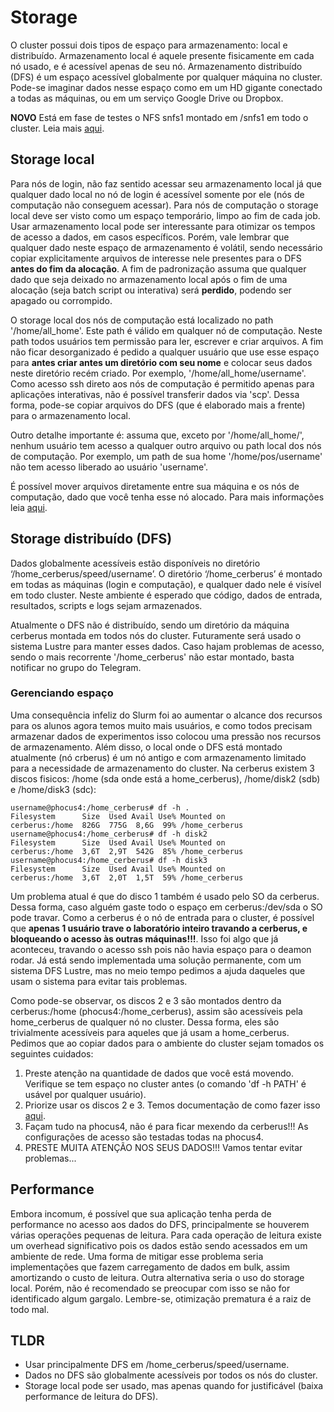 # Storage

O cluster possui dois tipos de espaço para armazenamento: local e distribuído. Armazenamento local é aquele presente fisicamente em cada nó usado, e é acessível apenas de seu nó. Armazenamento distribuído (DFS) é um espaço acessível globalmente por qualquer máquina no cluster. Pode-se imaginar dados nesse espaço como em um HD gigante conectado a todas as máquinas, ou em um serviço Google Drive ou Dropbox.

**NOVO** Está em fase de testes o NFS snfs1 montado em /snfs1 em todo o cluster. Leia mais [aqui](nfs.md).

## Storage local

Para nós de login, não faz sentido acessar seu armazenamento local já que qualquer dado local no nó de login é acessível somente por ele (nós de computação não conseguem acessar). Para nós de computação o storage local deve ser visto como um espaço temporário, limpo ao fim de cada job. Usar armazenamento local pode ser interessante para otimizar os tempos de acesso a dados, em casos específicos. Porém, vale lembrar que qualquer dado neste espaço de armazenamento é volátil, sendo necessário copiar explicitamente arquivos de interesse nele presentes para o DFS **antes do fim da alocação**. A fim de padronização assuma que qualquer dado que seja deixado no armazenamento local após o fim de uma alocação (seja batch script ou interativa) será **perdido**, podendo ser apagado ou corrompido.

O storage local dos nós de computação está localizado no path '/home/all_home'. Este path é válido em qualquer nó de computação. Neste path todos usuários tem permissão para ler, escrever e criar arquivos. A fim não ficar desorganizado é pedido a qualquer usuário que use esse espaço para **antes criar antes um diretório com seu nome** e colocar seus dados neste diretório recém criado. Por exemplo, '/home/all_home/username'. Como acesso ssh direto aos nós de computação é permitido apenas para aplicações interativas, não é possível transferir dados via 'scp'. Dessa forma, pode-se copiar arquivos do DFS (que é elaborado mais a frente) para o armazenamento local.

Outro detalhe importante é: assuma que, exceto por '/home/all_home/', nenhum usuário tem acesso a qualquer outro arquivo ou path local dos nós de computação. Por exemplo, um path de sua home '/home/pos/username' não tem acesso liberado ao usuário 'username'.

É possível mover arquivos diretamente entre sua máquina e os nós de computação, dado que você tenha esse nó alocado. Para mais informações leia [aqui](https://github.com/WillianJunior/SpeedUFMG/blob/main/user/gamba.md#4-copiando-diretamente-para-as-gorgonas).

## Storage distribuído (DFS)

Dados globalmente acessíveis estão disponíveis no diretório ‘/home_cerberus/speed/username’. O diretório ‘/home_cerberus’ é montado em todas as máquinas (login e computação), e qualquer dado nele é visível em todo cluster. Neste ambiente é esperado que código, dados de entrada, resultados, scripts e logs sejam armazenados.

Atualmente o DFS não é distribuído, sendo um diretório da máquina cerberus montada em todos nós do cluster. Futuramente será usado o sistema Lustre para manter esses dados. Caso hajam problemas de acesso, sendo o mais recorrente '/home_cerberus' não estar montado, basta notificar no grupo do Telegram.

### Gerenciando espaço

Uma consequência infeliz do Slurm foi ao aumentar o alcance dos recursos para os alunos agora temos muito mais usuários, e como todos precisam armazenar dados de experimentos isso colocou uma pressão nos recursos de armazenamento. Além disso, o local onde o DFS está montado atualmente (nó crberus) é um nó antigo e com armazenamento limitado para a necessidade de armazenamento do cluster. Na cerberus existem 3 discos fisicos: /home (sda onde está a home_cerberus), /home/disk2 (sdb) e /home/disk3 (sdc):

```console
username@phocus4:/home_cerberus# df -h .
Filesystem      Size  Used Avail Use% Mounted on
cerberus:/home  826G  775G  8,6G  99% /home_cerberus
username@phocus4:/home_cerberus# df -h disk2
Filesystem      Size  Used Avail Use% Mounted on
cerberus:/home  3,6T  2,9T  542G  85% /home_cerberus
username@phocus4:/home_cerberus# df -h disk3
Filesystem      Size  Used Avail Use% Mounted on
cerberus:/home  3,6T  2,0T  1,5T  59% /home_cerberus
```

Um problema atual é que do disco 1 também é usado pelo SO da cerberus. Dessa forma, caso alguém gaste todo o espaço em cerberus:/dev/sda o SO pode travar. Como a cerberus é o nó de entrada para o cluster, é possível que **apenas 1 usuário trave o laboratório inteiro travando a cerberus, e bloqueando o acesso às outras máquinas!!!**. Isso foi algo que já aconteceu, travando o acesso ssh pois não havia espaço para o deamon rodar. Já está sendo implementada uma solução permanente, com um sistema DFS Lustre, mas no meio tempo pedimos a ajuda daqueles que usam o sistema para evitar tais problemas.

Como pode-se observar, os discos 2 e 3 são montados dentro da cerberus:/home (phocus4:/home_cerberus), assim são acessíveis pela home_cerberus de qualquer nó no cluster. Dessa forma, eles são trivialmente acessíveis para aqueles que já usam a home_cerberus. Pedimos que ao copiar dados para o ambiente do cluster sejam tomados os seguintes cuidados:
 1. Preste atenção na quantidade de dados que você está movendo. Verifique se tem espaço no cluster antes (o comando 'df -h PATH' é usável por qualquer usuário).
 2. Priorize usar os discos 2 e 3. Temos documentação de como fazer isso [aqui](https://github.com/WillianJunior/SpeedUFMG/blob/main/user/gamba.md#problema-11-espa%C3%A7o).
 3. Façam tudo na phocus4, não é para ficar mexendo da cerberus!!! As configurações de acesso são testadas todas na phocus4.
 4. PRESTE MUITA ATENÇÃO NOS SEUS DADOS!!! Vamos tentar evitar problemas...

## Performance

Embora incomum, é possível que sua aplicação tenha perda de performance no acesso aos dados do DFS, principalmente se houverem várias operações pequenas de leitura. Para cada operação de leitura existe um overhead significativo pois os dados estão sendo acessados em um ambiente de rede. Uma forma de mitigar esse problema seria implementações que fazem carregamento de dados em bulk, assim amortizando o custo de leitura. Outra alternativa seria o uso do storage local. Porém, não é recomendado se preocupar com isso se não for identificado algum gargalo. Lembre-se, otimização prematura é a raiz de todo mal.

## TLDR
 - Usar principalmente DFS em  /home_cerberus/speed/username.
 - Dados no DFS são globalmente acessíveis por todos os nós do cluster.
 - Storage local pode ser usado, mas apenas quando for justificável (baixa performance de leitura do DFS).




